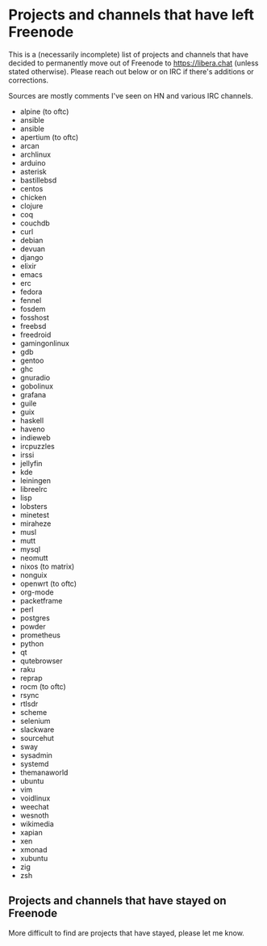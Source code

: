 # Projects and channels that have left Freenode

This is a (necessarily incomplete) list of projects and channels that have decided to permanently move out of Freenode to https://libera.chat (unless stated otherwise). Please reach out below or on IRC if there's additions or corrections.

Sources are mostly comments I've seen on HN and various IRC channels.

- alpine (to oftc)
- ansible
- ansible
- apertium (to oftc)
- arcan
- archlinux
- arduino
- asterisk
- bastillebsd
- centos
- chicken
- clojure
- coq
- couchdb
- curl
- debian
- devuan
- django
- elixir
- emacs
- erc
- fedora
- fennel
- fosdem
- fosshost
- freebsd
- freedroid
- gamingonlinux
- gdb
- gentoo
- ghc
- gnuradio
- gobolinux
- grafana
- guile
- guix
- haskell
- haveno
- indieweb
- ircpuzzles
- irssi
- jellyfin
- kde
- leiningen
- libreelrc
- lisp
- lobsters
- minetest
- miraheze
- musl
- mutt
- mysql
- neomutt
- nixos (to matrix)
- nonguix
- openwrt (to oftc)
- org-mode
- packetframe
- perl
- postgres
- powder
- prometheus
- python
- qt
- qutebrowser
- raku
- reprap
- rocm (to oftc)
- rsync
- rtlsdr
- scheme
- selenium
- slackware
- sourcehut
- sway
- sysadmin
- systemd
- themanaworld
- ubuntu
- vim
- voidlinux
- weechat
- wesnoth
- wikimedia
- xapian
- xen
- xmonad
- xubuntu
- zig
- zsh

## Projects and channels that have stayed on Freenode

More difficult to find are projects that have stayed, please let me know.
